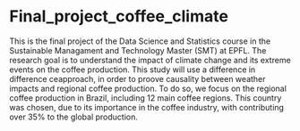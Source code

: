 # Final_project_coffee_climate
This is the final project of the Data Science and Statistics course in the Sustainable Managament and Technology Master (SMT) at EPFL. The research goal is to understand the impact of climate change and its extreme events on the coffee production. This study will use a difference in difference ceapproach, in order to proove causality between weather impacts and regional coffee production. To do so, we focus on the regional coffee production in Brazil, including 12 main coffee regions. This country was chosen, due to its importance in the coffee industry, with contributing over 35% to the global production.
